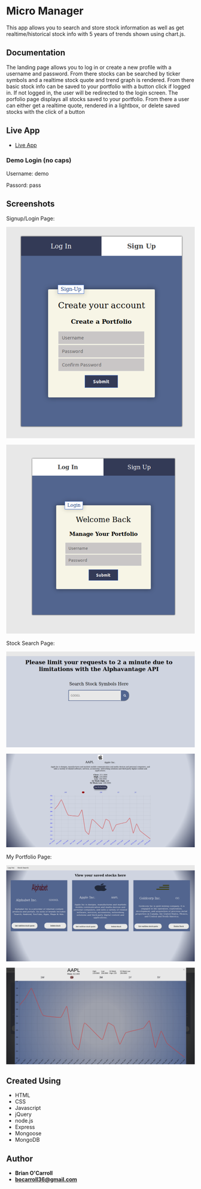 # Micro Manager

This app allows you to search and store stock information as well as get realtime/historical stock info 
with 5 years of trends shown using chart.js.

## Documentation
The landing page allows you to log in or create a new profile with a username and password. From there 
stocks can be searched by ticker symbols and a realtime stock quote and trend graph is rendered. From there
basic stock info can be saved to your portfolio with a button click if logged in. If not logged in, the user
will be redirected to the login screen. The porfolio page displays all stocks saved to your portfolio. From there
a user can either get a realtime quote, rendered in a lightbox, or delete saved stocks with the click of a button

## Live App 

- [Live App](https://micro-manager.herokuapp.com)

### Demo Login (no caps)

Username: demo

Passord: pass

## Screenshots
Signup/Login Page:

![Signup tab](images/signup.png)

![Login tab](images/login.png)

Stock Search Page:

![search page 1](images/stocksearch1.png)

![search page 2](images/stocksearch2.png)

My Portfolio Page:

![My Portfolio page 1](images/myportfolio1.png)

![My Portfolio page 2](images/myportfolio2.png)

## Created Using

* HTML
* CSS
* Javascript
* jQuery
* node.js
* Express
* Mongoose
* MongoDB


## Author

* **Brian O'Carroll** 
* **bocarroll36@gmail.com**
